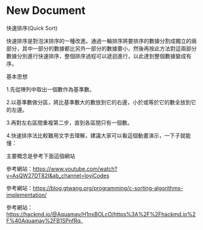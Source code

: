 # New Document

快速排序(Quick Sort)

快速排序是對泡沫排序的一種改進。通過一輪排序將要排序的數據分割成獨立的兩部分，其中一部分的數據都比另外一部分的數據要小，然後再按此方法對這兩部分數據分別進行快速排序，整個排序過程可以遞迴進行，以此達到整個數據變成有序。

基本思想

1.先從陣列中取出一個數作為基準數。

2.以基準數做分區，將比基準數大的數放到它的右邊，小於或等於它的數全放到它的左邊。

3.再對左右區間重複第二步，直到各區間只有一個數。

4.快速排序法比較難用文字去理解，建議大家可以看這個動畫演示，一下子就能懂：


主要概念是參考下面這個網站

參考網站：https://www.youtube.com/watch?v=AsQW27DT82I&ab_channel=loyiCodes

參考網站：https://blog.gtwang.org/programming/c-sorting-algorithms-implementation/

參考網站：https://hackmd.io/@Aquamay/H1nxBOLcO/https%3A%2F%2Fhackmd.io%2F%40Aquamay%2FB1SPnfRq_
